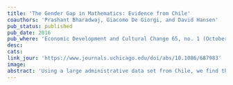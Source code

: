 ```yaml
---
title: 'The Gender Gap in Mathematics: Evidence from Chile'
coauthors: 'Prashant Bharadwaj, Giacomo De Giorgi, and David Hansen'
pub_status: published
pub_date: 2016
pub_where: 'Economic Development and Cultural Change 65, no. 1 (October 2016): 141-166'
desc:
cats:
link_jour: 'https://www.journals.uchicago.edu/doi/abs/10.1086/687983'
image:
abstract: 'Using a large administrative data set from Chile, we find that on average boys perform better than girls in math. In this article, we document several features of boys versus girls’ relative performance in math. First, we note that the gender gap appears to increase with age (doubles between fourth grade and eighth grade). Second, we test whether commonly proposed explanations such as parental background and investments, unobserved ability, and classroom environment (including teacher gender) help explain a substantial portion of the gap. While none of these explanations help in explaining a large portion of the gender gap, we show that boys and girls differ significantly in perceptions about their own ability in math. Conditional on math scores, compared to boys, girls are much more likely to state that they dislike math or find math difficult. We highlight differences in self-assessed ability as areas for future research that might lead to a better understanding of the gender gap in math.'
---
```

